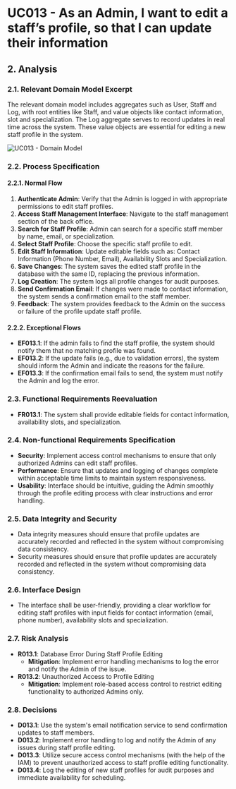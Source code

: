 # UC013 - As an Admin, I want to edit a staff’s profile, so that I can update their information

## 2. Analysis

### 2.1. Relevant Domain Model Excerpt

The relevant domain model includes aggregates such as User, Staff and Log, with root entities like Staff, and value objects like contact information, slot and specialization. The Log aggregate serves to record updates in real time across the system. These value objects are essential for editing a new staff profile in the system.

![UC013 - Domain Model](svg/uc013-domain-model.svg)

### 2.2. Process Specification

#### 2.2.1. Normal Flow

1. **Authenticate Admin**: Verify that the Admin is logged in with appropriate permissions to edit staff profiles.
2. **Access Staff Management Interface**: Navigate to the staff management section of the back office.
3. **Search for Staff Profile**: Admin can search for a specific staff member by name, email, or specialization.
4. **Select Staff Profile**: Choose the specific staff profile to edit.
5. **Edit Staff Information**: Update editable fields such as: Contact Information (Phone Number, Email), Availability Slots and Specialization.
6. **Save Changes**: The system saves the edited staff profile in the database with the same ID, replacing the previous information.
7. **Log Creation**: The system logs all profile changes for audit purposes.
8. **Send Confirmation Email**: If changes were made to contact information, the system sends a confirmation email to the staff member.
9. **Feedback**: The system provides feedback to the Admin on the success or failure of the profile update staff profile.

#### 2.2.2. Exceptional Flows

- **EF013.1**: If the admin fails to find the staff profile, the system should notify them that no matching profile was found.
- **EF013.2**: If the update fails (e.g., due to validation errors), the system should inform the Admin and indicate the reasons for the failure.
- **EF013.3**: If the confirmation email fails to send, the system must notify the Admin and log the error.

### 2.3. Functional Requirements Reevaluation

- **FR013.1**: The system shall provide editable fields for contact information, availability slots, and specialization.

### 2.4. Non-functional Requirements Specification

- **Security**: Implement access control mechanisms to ensure that only authorized Admins can edit staff profiles.
- **Performance**: Ensure that updates and logging of changes complete within acceptable time limits to maintain system responsiveness.
- **Usability**: Interface should be intuitive, guiding the Admin smoothly through the profile editing process with clear instructions and error handling.

### 2.5. Data Integrity and Security

- Data integrity measures should ensure that profile updates are accurately recorded and reflected in the system without compromising data consistency.
- Security measures should ensure that profile updates are accurately recorded and reflected in the system without compromising data consistency.

### 2.6. Interface Design

- The interface shall be user-friendly, providing a clear workflow for editing staff profiles with input fields for contact information (email, phone number), availability slots and specialization.

### 2.7. Risk Analysis

- **R013.1**: Database Error During Staff Profile Editing
  - **Mitigation**: Implement error handling mechanisms to log the error and notify the Admin of the issue.
- **R013.2**: Unauthorized Access to Profile Editing
  - **Mitigation**: Implement role-based access control to restrict editing functionality to authorized Admins only.

### 2.8. Decisions

- **D013.1**: Use the system's email notification service to send confirmation updates to staff members.
- **D013.2**: Implement error handling to log and notify the Admin of any issues during staff profile editing.
- **D013.3**: Utilize secure access control mechanisms (with the help of the IAM) to prevent unauthorized access to staff profile editing functionality.
- **D013.4**: Log the editing of new staff profiles for audit purposes and immediate availability for scheduling.
